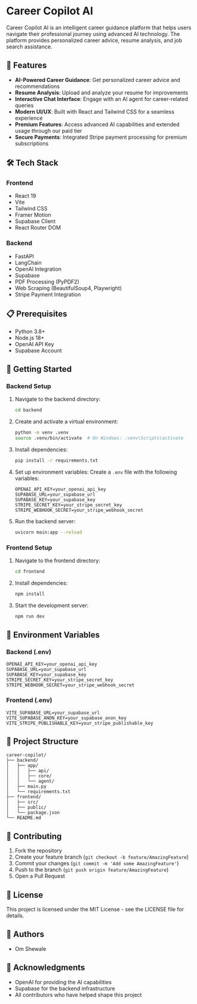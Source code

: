 # Career Copilot AI

Career Copilot AI is an intelligent career guidance platform that helps users navigate their professional journey using advanced AI technology. The platform provides personalized career advice, resume analysis, and job search assistance.

## 🚀 Features

- **AI-Powered Career Guidance**: Get personalized career advice and recommendations
- **Resume Analysis**: Upload and analyze your resume for improvements
- **Interactive Chat Interface**: Engage with an AI agent for career-related queries
- **Modern UI/UX**: Built with React and Tailwind CSS for a seamless experience
- **Premium Features**: Access advanced AI capabilities and extended usage through our paid tier
- **Secure Payments**: Integrated Stripe payment processing for premium subscriptions

## 🛠️ Tech Stack

### Frontend
- React 19
- Vite
- Tailwind CSS
- Framer Motion
- Supabase Client
- React Router DOM

### Backend
- FastAPI
- LangChain
- OpenAI Integration
- Supabase
- PDF Processing (PyPDF2)
- Web Scraping (BeautifulSoup4, Playwright)
- Stripe Payment Integration

## 📋 Prerequisites

- Python 3.8+
- Node.js 18+
- OpenAI API Key
- Supabase Account

## 🚀 Getting Started

### Backend Setup

1. Navigate to the backend directory:
   ```bash
   cd backend
   ```

2. Create and activate a virtual environment:
   ```bash
   python -m venv .venv
   source .venv/bin/activate  # On Windows: .venv\Scripts\activate
   ```

3. Install dependencies:
   ```bash
   pip install -r requirements.txt
   ```

4. Set up environment variables:
   Create a `.env` file with the following variables:
   ```
   OPENAI_API_KEY=your_openai_api_key
   SUPABASE_URL=your_supabase_url
   SUPABASE_KEY=your_supabase_key
   STRIPE_SECRET_KEY=your_stripe_secret_key
   STRIPE_WEBHOOK_SECRET=your_stripe_webhook_secret
   ```

5. Run the backend server:
   ```bash
   uvicorn main:app --reload
   ```

### Frontend Setup

1. Navigate to the frontend directory:
   ```bash
   cd frontend
   ```

2. Install dependencies:
   ```bash
   npm install
   ```

3. Start the development server:
   ```bash
   npm run dev
   ```

## 🔧 Environment Variables

### Backend (.env)
```
OPENAI_API_KEY=your_openai_api_key
SUPABASE_URL=your_supabase_url
SUPABASE_KEY=your_supabase_key
STRIPE_SECRET_KEY=your_stripe_secret_key
STRIPE_WEBHOOK_SECRET=your_stripe_webhook_secret
```

### Frontend (.env)
```
VITE_SUPABASE_URL=your_supabase_url
VITE_SUPABASE_ANON_KEY=your_supabase_anon_key
VITE_STRIPE_PUBLISHABLE_KEY=your_stripe_publishable_key
```

## 📁 Project Structure

```
career-copilot/
├── backend/
│   ├── app/
│   │   ├── api/
│   │   ├── core/
│   │   └── agent/
│   ├── main.py
│   └── requirements.txt
├── frontend/
│   ├── src/
│   ├── public/
│   └── package.json
└── README.md
```

## 🤝 Contributing

1. Fork the repository
2. Create your feature branch (`git checkout -b feature/AmazingFeature`)
3. Commit your changes (`git commit -m 'Add some AmazingFeature'`)
4. Push to the branch (`git push origin feature/AmazingFeature`)
5. Open a Pull Request

## 📝 License

This project is licensed under the MIT License - see the LICENSE file for details.

## 👥 Authors

- Om Shewale

## 🙏 Acknowledgments

- OpenAI for providing the AI capabilities
- Supabase for the backend infrastructure
- All contributors who have helped shape this project 
